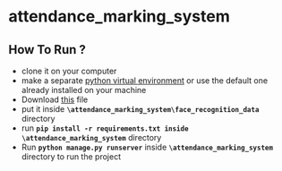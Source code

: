 # attendance_marking_system

## How To Run ?
- clone it on your computer
- make a separate [python virtual environment](https://packaging.python.org/guides/installing-using-pip-and-virtual-environments/) or use the default one already installed on your machine
- Download [this](https://drive.google.com/uc?export=download&id=1HzO-rnEqgkZ6tLt48yWhYgHk1_zOIYhf) file 
 - put it inside **``` \attendance_marking_system\face_recognition_data ```** directory
- run **``` pip install -r requirements.txt inside \attendance_marking_system ```** directory
- Run **``` python manage.py runserver ```** inside **``` \attendance_marking_system ```** directory to run the project
